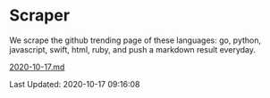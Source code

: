 # Scraper

We scrape the github trending page of these languages: go, python, javascript, swift, html, ruby, and push a markdown result everyday.

[2020-10-17.md](https://github.com/henson/Scraper/blob/master/2020-10-17.md)

Last Updated: 2020-10-17 09:16:08